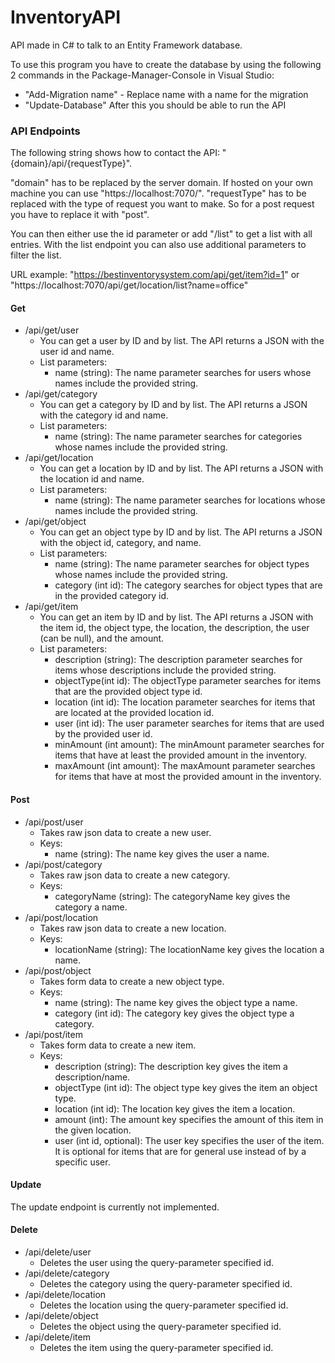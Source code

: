 
# InventoryAPI
API made in C# to talk to an Entity Framework database.

To use this program you have to create the database by using the following 2 commands in the Package-Manager-Console in Visual Studio:
-   "Add-Migration name" - Replace name with a name for the migration
-   "Update-Database" After this you should be able to run the API

### API Endpoints 
The following string shows how to contact the API:
"{domain}/api/{requestType}".

"domain" has to be replaced by the server domain. If hosted on your own machine you can use "https://localhost:7070/". "requestType" has to be replaced with the type of request you want to make. So for a post request you have to replace it with "post".

You can then either use the id parameter or add "/list" to get a list with all entries. With the list endpoint you can also use additional parameters to filter the list.

URL example: "https://bestinventorysystem.com/api/get/item?id=1" or "https://localhost:7070/api/get/location/list?name=office"
#### Get

 - /api/get/user
	 - You can get a user by ID and by list. The API returns a JSON with the user id and name.
	 - List parameters:
		 - name (string): The name parameter searches for users whose names include the provided string.
 - /api/get/category
	 - You can get a category by ID and by list. The API returns a JSON with the category id and name.
	 - List parameters:
		 - name (string): The name parameter searches for categories whose names include the provided string.
 - /api/get/location
	 - You can get a location by ID and by list. The API returns a JSON with the location id and name.
	 - List parameters:
		 - name (string): The name parameter searches for locations whose names include the provided string.
 - /api/get/object
	 - You can get an object type by ID and by list. The API returns a JSON with the object id, category, and name.
	 - List parameters:
		 - name (string): The name parameter searches for object types whose names include the provided string.
		 - category (int id): The category searches for object types that are in the provided category id.
 - /api/get/item
	 - You can get an item by ID and by list. The API returns a JSON with the item id, the object type, the location, the description, the user (can be null), and the amount.
	 - List parameters:
		 - description (string): The description parameter searches for items whose descriptions include the provided string.
		 - objectType(int id): The objectType parameter searches for items that are the provided object type id.
		 - location (int id): The location parameter searches for items that are located at the provided location id.
		 - user (int id): The user parameter searches for items that are used by the provided user id.
		 - minAmount (int amount): The minAmount parameter searches for items that have at least the provided amount in the inventory.
		 - maxAmount (int amount): The maxAmount parameter searches for items that have at most the provided amount in the inventory.

#### Post
- /api/post/user
	- Takes raw json data to create a new user.
	- Keys:
		- name (string): The name key gives the user a name.
- /api/post/category
	- Takes raw json data to create a new category.
	- Keys:
		- categoryName (string): The categoryName key gives the category a name.
- /api/post/location
	- Takes raw json data to create a new location.
	- Keys:
		- locationName (string): The locationName key gives the location a name.
- /api/post/object
	- Takes form data to create a new object type.
	- Keys:
		- name (string): The name key gives the object type a name.
		- category (int id): The category key gives the object type a category.
- /api/post/item
	- Takes form data to create a new item.
	- Keys:
		- description (string): The description key gives the item a description/name.
		- objectType (int id): The object type key gives the item an object type.
		- location (int id): The location key gives the item a location.
		- amount (int): The amount key specifies the amount of this item in the given location.
		- user (int id, optional): The user key specifies the user of the item. It is optional for items that are for general use instead of by a specific user.

#### Update
The update endpoint is currently not implemented.
#### Delete
- /api/delete/user
	- Deletes the user using the query-parameter specified id.
- /api/delete/category
	- Deletes the category using the query-parameter specified id.
- /api/delete/location
	- Deletes the location using the query-parameter specified id.
- /api/delete/object
	- Deletes the object using the query-parameter specified id.
- /api/delete/item
	- Deletes the item using the query-parameter specified id.
